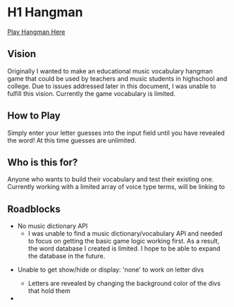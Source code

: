 # H1 Hangman

[Play Hangman Here](https://jnlsings.github.io/Hangman/)

## Vision

Originally I wanted to make an educational music vocabulary hangman game that could be used by teachers and music students in highschool and college. Due to issues addressed later in this document, I was unable to fulfill this vision. Currently the game vocabulary is limited.

## How to Play

Simply enter your letter guesses into the input field until you have revealed the word! At this time guesses are unlimited.

## Who is this for?

Anyone who wants to build their vocabulary and test their existing one. Currently working with a limited array of voice type terms, will be linking to

## Roadblocks

- No music dictionary API
  - I was unable to find a music dictionary/vocabulary API and needed to focus on getting the basic game logic working first. As a result, the word database I created is limited. I hope to be able to expand the database in the future.

* Unable to get show/hide or display: 'none' to work on letter divs

  - Letters are revealed by changing the background color of the divs that hold them

*
